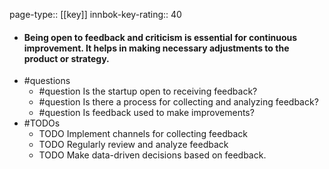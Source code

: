 page-type:: [[key]]
innbok-key-rating:: 40
- #### Being open to feedback and criticism is essential for continuous improvement. It helps in making necessary adjustments to the product or strategy.
- #questions
  - #question Is the startup open to receiving feedback?
  - #question Is there a process for collecting and analyzing feedback?
  - #question Is feedback used to make improvements?
- #TODOs
  - TODO Implement channels for collecting feedback
  - TODO  Regularly review and analyze feedback
  - TODO  Make data-driven decisions based on feedback.



